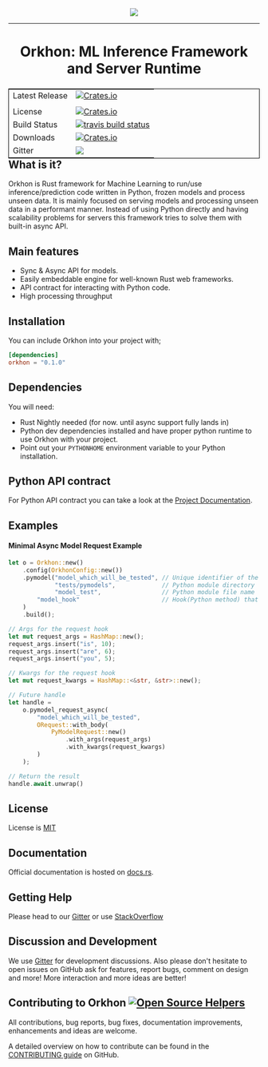 <div align="center">
  <img src="https://github.com/vertexclique/orkhon/blob/master/doc/logo/orkhon.png"><br>
</div>

-----------------

<h1 align="center">Orkhon: ML Inference Framework and Server Runtime</h1>


<table align=left style='float: left; margin: 4px 10px 0px 0px; border: 1px solid #000000;'>
<tr>
  <td>Latest Release</td>
  <td>
    <a href="https://crates.io/crates/orkhon">
    <img alt="Crates.io" src="https://img.shields.io/crates/v/orkhon.svg?style=popout-square">
    </a>
  </td>
</tr>
<tr>
  <td></td>
</tr>
<tr>
  <td>License</td>
  <td>
    <a href="https://github.com/vertexclique/orkhon/blob/master/LICENSE">
    <img alt="Crates.io" src="https://img.shields.io/crates/l/orkhon.svg?style=popout-square">
    </a>
</td>
</tr>
<tr>
  <td>Build Status</td>
  <td>
    <a href="https://travis-ci.org/vertexclique/orkhon">
    <img src="https://travis-ci.org/vertexclique/orkhon.svg?branch=master" alt="travis build status" />
    </a>
  </td>
</tr>
<tr>
  <td>Downloads</td>
  <td>
    <a href="https://crates.io/crates/orkhon">
    <img alt="Crates.io" src="https://img.shields.io/crates/d/orkhon.svg?style=popout-square">
    </a>
  </td>
</tr>
<tr>
	<td>Gitter</td>
	<td>
		<a href="https://gitter.im/orkhonml/community">
		<img src="https://badges.gitter.im/Join%20Chat.svg" />
		</a>
	</td>
</tr>
</table>

## What is it?

Orkhon is Rust framework for Machine Learning to run/use inference/prediction code written in Python, frozen models and process unseen data. It is mainly focused on serving models and processing unseen data in a performant manner. Instead of using Python directly and having scalability problems for servers this framework tries to solve them with built-in async API.

## Main features

* Sync & Async API for models.
* Easily embeddable engine for well-known Rust web frameworks.
* API contract for interacting with Python code.
* High processing throughput

## Installation

You can include Orkhon into your project with;

```toml
[dependencies]
orkhon = "0.1.0"
```

## Dependencies
You will need:
* Rust Nightly needed (for now. until async support fully lands in)
* Python dev dependencies installed and have proper python runtime to use Orkhon with your project.
* Point out your `PYTHONHOME` environment variable to your Python installation.

## Python API contract

For Python API contract you can take a look at the [Project Documentation](https://docs.rs/orkhon).

## Examples
#### Minimal Async Model Request Example

```rust
let o = Orkhon::new()
    .config(OrkhonConfig::new())
    .pymodel("model_which_will_be_tested", // Unique identifier of the model
             "tests/pymodels",             // Python module directory
             "model_test",                 // Python module file name
        "model_hook"                       // Hook(Python method) that will be called by Orkhon
    )
    .build();

// Args for the request hook
let mut request_args = HashMap::new();
request_args.insert("is", 10);
request_args.insert("are", 6);
request_args.insert("you", 5);

// Kwargs for the request hook
let mut request_kwargs = HashMap::<&str, &str>::new();

// Future handle
let handle =
    o.pymodel_request_async(
        "model_which_will_be_tested",
        ORequest::with_body(
            PyModelRequest::new()
                .with_args(request_args)
                .with_kwargs(request_kwargs)
        )
    );

// Return the result
handle.await.unwrap()
```

## License

License is [MIT](https://github.com/vertexclique/orkhon/blob/master/LICENSE)

## Documentation

Official documentation is hosted on [docs.rs](https://docs.rs/orkhon).

## Getting Help
Please head to our [Gitter](https://gitter.im/orkhonml/community) or use [StackOverflow](https://stackoverflow.com/questions/tagged/orkhon)

## Discussion and Development
We use [Gitter](https://gitter.im/orkhonml/community) for development discussions. Also please don't hesitate to open issues on GitHub ask for features, report bugs, comment on design and more!
More interaction and more ideas are better!

## Contributing to Orkhon [![Open Source Helpers](https://www.codetriage.com/vertexclique/orkhon/badges/users.svg)](https://www.codetriage.com/vertexclique/orkhon)

All contributions, bug reports, bug fixes, documentation improvements, enhancements and ideas are welcome.

A detailed overview on how to contribute can be found in the  [CONTRIBUTING guide](.github/CONTRIBUTING.md) on GitHub.
